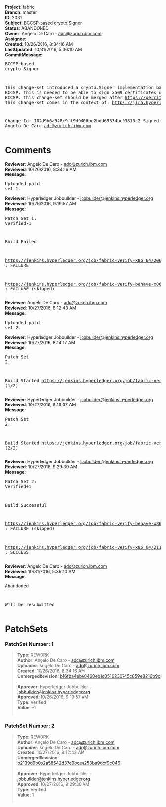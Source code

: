 <strong>Project</strong>: fabric<br><strong>Branch</strong>: master<br><strong>ID</strong>: 2031<br><strong>Subject</strong>: BCCSP-based crypto.Signer<br><strong>Status</strong>: ABANDONED<br><strong>Owner</strong>: Angelo De Caro - adc@zurich.ibm.com<br><strong>Assignee</strong>:<br><strong>Created</strong>: 10/26/2016, 8:34:16 AM<br><strong>LastUpdated</strong>: 10/31/2016, 5:36:10 AM<br><strong>CommitMessage</strong>:<br><pre>BCCSP-based crypto.Signer

This change-set introduced a crypto.Signer implementation based on BCCSP.
This is needed to be able to sign x509 certificates using the BCCSP.
This change-set should be merged after
https://gerrit.hyperledger.org/r/#/c/2029/
This change-set comes in the context of:
https://jira.hyperledger.org/browse/FAB-354

Change-Id: I02d9b6a948c9ff9d9406be2bdd69534bc93813c2
Signed-off-by: Angelo De Caro <adc@zurich.ibm.com>
</pre><h1>Comments</h1><strong>Reviewer</strong>: Angelo De Caro - adc@zurich.ibm.com<br><strong>Reviewed</strong>: 10/26/2016, 8:34:16 AM<br><strong>Message</strong>: <pre>Uploaded patch set 1.</pre><strong>Reviewer</strong>: Hyperledger Jobbuilder - jobbuilder@jenkins.hyperledger.org<br><strong>Reviewed</strong>: 10/26/2016, 9:19:57 AM<br><strong>Message</strong>: <pre>Patch Set 1: Verified-1

Build Failed 

https://jenkins.hyperledger.org/job/fabric-verify-x86_64/2063/ : FAILURE

https://jenkins.hyperledger.org/job/fabric-verify-behave-x86_64/958/ : FAILURE (skipped)</pre><strong>Reviewer</strong>: Angelo De Caro - adc@zurich.ibm.com<br><strong>Reviewed</strong>: 10/27/2016, 8:12:43 AM<br><strong>Message</strong>: <pre>Uploaded patch set 2.</pre><strong>Reviewer</strong>: Hyperledger Jobbuilder - jobbuilder@jenkins.hyperledger.org<br><strong>Reviewed</strong>: 10/27/2016, 8:14:17 AM<br><strong>Message</strong>: <pre>Patch Set 2:

Build Started https://jenkins.hyperledger.org/job/fabric-verify-x86_64/2110/ (1/2)</pre><strong>Reviewer</strong>: Hyperledger Jobbuilder - jobbuilder@jenkins.hyperledger.org<br><strong>Reviewed</strong>: 10/27/2016, 8:16:37 AM<br><strong>Message</strong>: <pre>Patch Set 2:

Build Started https://jenkins.hyperledger.org/job/fabric-verify-behave-x86_64/1005/ (2/2)</pre><strong>Reviewer</strong>: Hyperledger Jobbuilder - jobbuilder@jenkins.hyperledger.org<br><strong>Reviewed</strong>: 10/27/2016, 9:29:30 AM<br><strong>Message</strong>: <pre>Patch Set 2: Verified+1

Build Successful 

https://jenkins.hyperledger.org/job/fabric-verify-behave-x86_64/1005/ : FAILURE (skipped)

https://jenkins.hyperledger.org/job/fabric-verify-x86_64/2110/ : SUCCESS</pre><strong>Reviewer</strong>: Angelo De Caro - adc@zurich.ibm.com<br><strong>Reviewed</strong>: 10/31/2016, 5:36:10 AM<br><strong>Message</strong>: <pre>Abandoned

Will be resubmitted</pre><h1>PatchSets</h1><h3>PatchSet Number: 1</h3><blockquote><strong>Type</strong>: REWORK<br><strong>Author</strong>: Angelo De Caro - adc@zurich.ibm.com<br><strong>Uploader</strong>: Angelo De Caro - adc@zurich.ibm.com<br><strong>Created</strong>: 10/26/2016, 8:34:16 AM<br><strong>UnmergedRevision</strong>: [b16fba4eb68460eb1c0516230745c859e8216b9d](https://github.com/hyperledger-gerrit-archive/fabric/commit/b16fba4eb68460eb1c0516230745c859e8216b9d)<br><br><strong>Approver</strong>: Hyperledger Jobbuilder - jobbuilder@jenkins.hyperledger.org<br><strong>Approved</strong>: 10/26/2016, 9:19:57 AM<br><strong>Type</strong>: Verified<br><strong>Value</strong>: -1<br><br></blockquote><h3>PatchSet Number: 2</h3><blockquote><strong>Type</strong>: REWORK<br><strong>Author</strong>: Angelo De Caro - adc@zurich.ibm.com<br><strong>Uploader</strong>: Angelo De Caro - adc@zurich.ibm.com<br><strong>Created</strong>: 10/27/2016, 8:12:43 AM<br><strong>UnmergedRevision</strong>: [b2139d9b0b2a58542d37c9bcea253ba9dcf9c046](https://github.com/hyperledger-gerrit-archive/fabric/commit/b2139d9b0b2a58542d37c9bcea253ba9dcf9c046)<br><br><strong>Approver</strong>: Hyperledger Jobbuilder - jobbuilder@jenkins.hyperledger.org<br><strong>Approved</strong>: 10/27/2016, 9:29:30 AM<br><strong>Type</strong>: Verified<br><strong>Value</strong>: 1<br><br></blockquote>